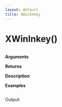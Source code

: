 ```yaml
---
layout: default
title: XWinInkey
---
```


# XWinInkey()

``` c

```

**Arguments**

**Returns**

**Description**

**Examples**

``` c

```

Output:

```

```
